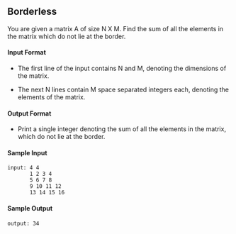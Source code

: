 ## **Borderless**

You are given a matrix A of size N X M. Find the sum of all the elements in the matrix which do not lie at the border.

#### **Input Format**

- The first line of the input contains N and M, denoting the dimensions of the matrix.

- The next N lines contain M space separated integers each, denoting the elements of the matrix.

#### **Output Format**

- Print a single integer denoting the sum of all the elements in the matrix, which do not lie at the border.

#### **Sample Input**
    input: 4 4
           1 2 3 4
           5 6 7 8 
           9 10 11 12
           13 14 15 16  

#### **Sample Output**
    output: 34

